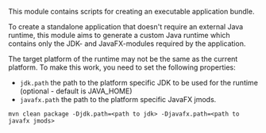 This module contains scripts for creating an executable application bundle.

To create a standalone application that doesn't require an external Java runtime, this module aims to generate a custom
Java runtime which contains only the JDK- and JavaFX-modules required by the application.

The target platform of the runtime may not be the same as the current platform.
To make this work, you need to set the following properties:
- `jdk.path` the path to the platform specific JDK to be used for the runtime (optional - default is JAVA_HOME)
- `javafx.path` the path to the platform specific JavaFX jmods.

`mvn clean package -Djdk.path=<path to jdk> -Djavafx.path=<path to javafx jmods>`

